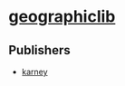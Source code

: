 # [geographiclib](https://pypi.org/project/geographiclib)



## Publishers
- [karney](https://pypi.org/user/karney)

